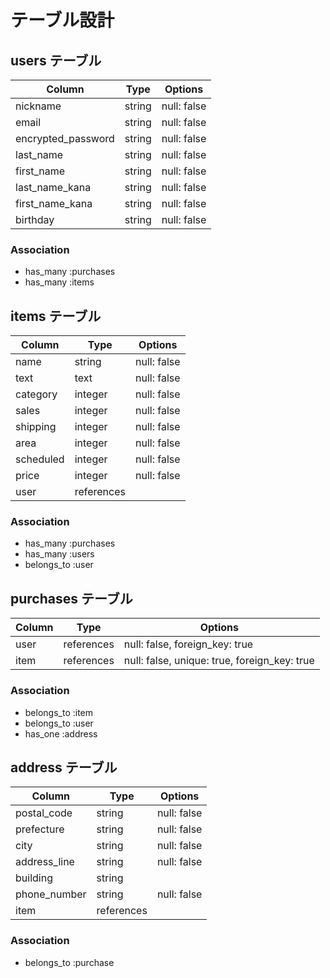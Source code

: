 # テーブル設計

## users テーブル

| Column             | Type   | Options     |
| ------------------ | ------ | ----------- |
| nickname           | string | null: false |
| email              | string | null: false |
| encrypted_password | string | null: false |
| last_name          | string | null: false |
| first_name         | string | null: false |
| last_name_kana     | string | null: false |
| first_name_kana    | string | null: false |
| birthday           | string | null: false |

### Association

- has_many :purchases
- has_many :items

## items テーブル

| Column    | Type       | Options       |
| --------- | ---------- | ------------- |
| name      | string     | null: false   |
| text      | text       | null: false   |
| category  | integer    | null: false   |
| sales     | integer    | null: false   |
| shipping  | integer    | null: false   |
| area      | integer    | null: false   |
| scheduled | integer    | null: false   |
| price     | integer    | null: false   |
| user      | references |               |

### Association

- has_many :purchases
- has_many :users
- belongs_to :user

## purchases テーブル

| Column | Type       | Options                                      |
| ------ | ---------- | -------------------------------------------- |
| user   | references | null: false, foreign_key: true               |
| item   | references | null: false, unique: true, foreign_key: true |

### Association

- belongs_to :item
- belongs_to :user
- has_one :address

## address テーブル

| Column       | Type       | Options     |
| ------------ | ---------- | ----------- |
| postal_code  | string     | null: false |
| prefecture   | string     | null: false |
| city         | string     | null: false |
| address_line | string     | null: false |
| building     | string     |             |
| phone_number | string     | null: false |
| item         | references |             |

### Association

- belongs_to :purchase